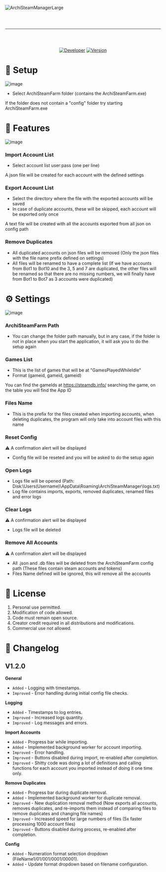 ![ArchiSteamManagerLarge](https://github.com/Xeneht/ArchiSteamManager/assets/99096857/d9e03341-8285-495a-aaba-86653ea1d787)

<hr style="border-radius: 2%; margin-top: 60px; margin-bottom: 60px;" noshade="" size="20" width="100%">

<div align="center">

[![Developer](https://img.shields.io/badge/Developer-Xeneht-red.svg?style=flat&logo=github)](https://github.com/Xeneht)
[![Version](https://img.shields.io/badge/Version-1.2.0-blue.svg?style=flat&logo=github)](https://github.com/Xeneht/ArchiSteamManager/releases/tag/Download)

</div>

# 🔧 Setup
![image](https://github.com/Xeneht/ArchiSteamManager/assets/99096857/c7cfc63b-f8bd-4548-8395-8cc019becb03)

- Select ArchiSteamFarm folder (contains the ArchiSteamFarm.exe)

If the folder does not contain a "config" folder try starting ArchiSteamFarm.exe

# 📄 Features
![image](https://github.com/Xeneht/ArchiSteamManager/assets/99096857/370bf2ca-e596-48f8-925e-7c44ddec521d)

### Import Account List
- Select account list user:pass (one per line)

A json file will be created for each account with the defined settings

### Export Account List
- Select the directory where the file with the exported accounts will be saved
- In case of duplicate accounts, these will be skipped, each account will be exported only once

A text file will be created with all the accounts exported from all json on config path

### Remove Duplicates
- All duplicated accounts on json files will be removed (Only the json files with the file name prefix defined on settings)
- All files will be renamed to have a complete list (If we have accounts from Bot1 to Bot10 and the 3, 5 and 7 are duplicated, the other files will be renamed so that there are no missing numbers, we will finally have from Bot1 to Bot7 as 3 accounts were duplicated)

# ⚙️ Settings
![image](https://github.com/Xeneht/ArchiSteamManager/assets/99096857/f503dd7d-213a-4d74-a8bf-e5eccad43c0e)

### ArchiSteamFarm Path
- You can change the folder path manually, but in any case, if the folder is not in place when you start the application, it will ask you to do the setup again

### Games List
- This is the list of games that will be at "GamesPlayedWhileIdle"
- Format (gameid, gameid, gameid)

You can find the gameIds at https://steamdb.info/ searching the game, on the table you will find the App ID

### Files Name
- This is the prefix for the files created when importing accounts, when deleting duplicates, the program will only take into account files with this name

### Reset Config
⚠️ A confirmation alert will be displayed
- Config file will be reseted and you will be asked to do the setup again

### Open Logs
- Logs file will be opened (Path: Disk:\Users\(Username)\AppData\Roaming\ArchiSteamManager\logs.txt)
- Log file contains imports, exports, removed duplicates, renamed files and error logs

### Clear Logs
⚠️ A confirmation alert will be displayed
- Logs file will be deleted

### Remove All Accounts
⚠️ A confirmation alert will be displayed
- All .json and .db files will be deleted from the ArchiSteamFarm config path (These files contain steam accounts and tokens)
- Files Name defined will be ignored, this will remove all the accounts

# 📝 License

1. Personal use permitted.
2. Modification of code allowed.
3. Code must remain open source.
4. Creator credit required in all distributions and modifications.
5. Commercial use not allowed.

# 📃 Changelog

## V1.2.0

**General**

- `Added` - Logging with timestamps.
- `Improved` - Error handling during initial config file checks.

**Logging**

- `Added` - Timestamps to log entries.
- `Improved` - Increased logs quantity.
- `Improved` - Log messages and errors.

**Import Accounts**

- `Added` - Progress bar while importing.
- `Added` - Implemented background worker for account importing.
- `Improved` - Error handling.
- `Improved` - Buttons disabled during import, re-enabled after completion.
- `Improved` - Shitty code was doing a lot of definitions and calling functions for each account you imported instead of doing it one time only.

**Remove Duplicates**

- `Added` - Progress bar during duplicate removal.
- `Added` - Implemented background worker for duplicate removal.
- `Improved` - New duplication removal method (Now exports all accounts, removes duplicates, and re-imports them instead of comparing files to remove duplicates and changing file names)
- `Improved` - Increased speed for large numbers of files (5x faster processing 1000 account files)
- `Improved` - Buttons disabled during process, re-enabled after completion.

**Config**
- `Added` - Numeration format selection dropdown (FileName1/01/001/0001/00001).
- `Added` - Update format dropdown based on filename configuration.
